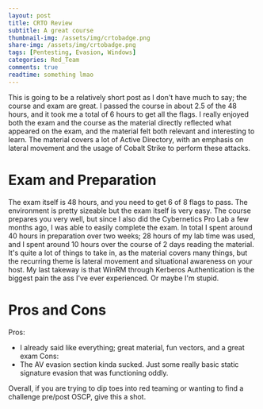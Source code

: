 ```yaml
---
layout: post
title: CRTO Review
subtitle: A great course
thumbnail-img: /assets/img/crtobadge.png
share-img: /assets/img/crtobadge.png
tags: [Pentesting, Evasion, Windows]
categories: Red_Team
comments: true
readtime: something lmao
---
```


This is going to be a relatively short post as I don't have much to say; the course and exam are great. I passed the course in about 2.5 of the 48 hours, and it took me a total of 6 hours to get all the flags. I really enjoyed both the exam and the course as the material directly reflected what appeared on the exam, and the material felt both relevant and interesting to learn. The material covers a lot of Active Directory, with an emphasis on lateral movement and the usage of Cobalt Strike to perform these attacks.

# Exam and Preparation
The exam itself is 48 hours, and you need to get 6 of 8 flags to pass. The environment is pretty sizeable but the exam itself is very easy. The course prepares you very well, but since I also did the Cybernetics Pro Lab a few months ago, I was able to easily complete the exam. In total I spent around 40 hours in preparation over two weeks; 28 hours of my lab time was used, and I spent around 10 hours over the course of 2 days reading the material. It's quite a lot of things to take in, as the material covers many things, but the recurring theme is lateral movement and situational awareness on your host. My last takeway is that WinRM through Kerberos Authentication is the biggest pain the ass I've ever experienced. Or maybe I'm stupid.

# Pros and Cons
Pros:
- I already said like everything; great material, fun vectors, and a great exam
Cons:
- The AV evasion section kinda sucked. Just some really basic static signature evasion that was functioning oddly.

Overall, if you are trying to dip toes into red teaming or wanting to find a challenge pre/post OSCP, give this a shot.
